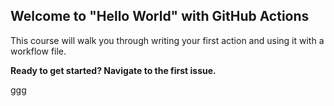 ## Welcome to "Hello World" with GitHub Actions

This course will walk you through writing your first action and using it with a workflow file. 

**Ready to get started? Navigate to the first issue.**

ggg
